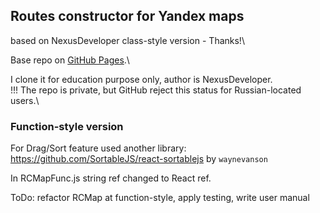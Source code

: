## Routes constructor for Yandex maps

based on NexusDeveloper class-style version - Thanks!\

Base repo on [GitHub Pages](https://nexusdeveloper.github.io/Routes-constructor-for-Yandex-map/gh-pages/).\

I clone it for education purpose only, author is NexusDeveloper.\
!!! The repo is private, but GitHub reject this status for Russian-located users.\

### Function-style version

For Drag/Sort feature used another library: https://github.com/SortableJS/react-sortablejs by <code>waynevanson</code>

In RCMapFunc.js string ref changed to React ref.

ToDo: refactor RCMap at function-style, apply testing, write user manual

